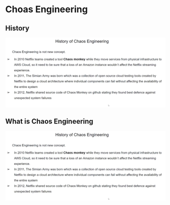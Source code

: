 # Choas Engineering

## History 

![history](images/history.png)

## What is Chaos Engineering 

![chaos](images/history.png)
